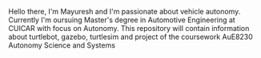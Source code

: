 Hello there, I'm Mayuresh and I'm passionate about vehicle autonomy. Currently I'm oursuing Master's degree in Automotive Engineering at CUICAR with focus on Autonomy. This repository will contain information about turtlebot, gazebo, turtlesim and project of the coursework AuE8230 Autonomy Science and Systems

